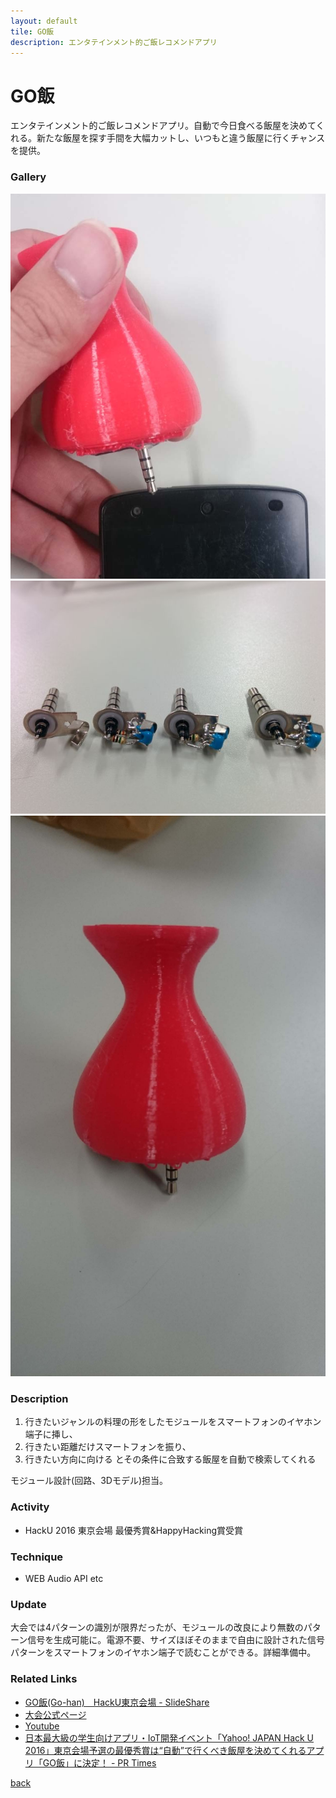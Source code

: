 ```yaml
---
layout: default
tile: GO飯
description: エンタテインメント的ご飯レコメンドアプリ
---
```

# GO飯

  エンタテインメント的ご飯レコメンドアプリ。⾃動で今⽇⾷べる飯屋を決めてくれる。新たな飯屋を探す⼿間を⼤幅カットし、いつもと違う飯屋に⾏くチャンスを提供。

### Gallery

  ![](/img/2016/go1.jpg)
  ![](/img/2016/go.jpg)
  ![](/img/2016/go2.jpg)

### Description

  1. 行きたいジャンルの料理の形をしたモジュールをスマートフォンのイヤホン端子に挿し、
  2. 行きたい距離だけスマートフォンを振り、
  3. 行きたい方向に向ける
  とその条件に合致する飯屋を自動で検索してくれる
  
  モジュール設計(回路、3Dモデル)担当。

### Activity

  * HackU 2016 東京会場 最優秀賞&HappyHacking賞受賞

### Technique

  * WEB Audio API etc

### Update

  大会では4パターンの識別が限界だったが、モジュールの改良により無数のパターン信号を生成可能に。電源不要、サイズほぼそのままで自由に設計された信号パターンをスマートフォンのイヤホン端子で読むことができる。詳細準備中。

### Related Links
 
  * [GO飯(Go-han)　HackU東京会場 - SlideShare](https://www.slideshare.net/kinmemodoki/gogohanhacku)
  * [大会公式ページ](http://hacku.yahoo.co.jp/hacku2016tokyo/)
  * [Youtube](https://www.youtube.com/watch?v=Qw8RM3EnBvM&feature=youtu.be&t=31m)
  * [日本最大級の学生向けアプリ・IoT開発イベント「Yahoo! JAPAN Hack U 2016」東京会場予選の最優秀賞は“自動”で行くべき飯屋を決めてくれるアプリ「GO飯」に決定！ - PR Times](https://prtimes.jp/main/html/rd/p/000000019.000014803.html)

[back](/)